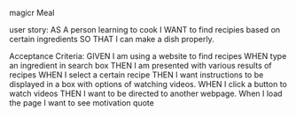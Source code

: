 magicr Meal

user story: 
AS A person learning to cook
I WANT to find recipies based on certain ingredients
SO THAT I can make a dish properly.

Acceptance Criteria:
GIVEN I am using a website to find recipes
WHEN type an ingredient in search box
THEN I am presented with various results of recipes
WHEN I select a certain recipe
THEN I want instructions to be displayed in a box with options of watching videos.
WHEN I click a button to watch videos
THEN I want to be directed to another webpage.
When I load the page I want to see motivation quote

